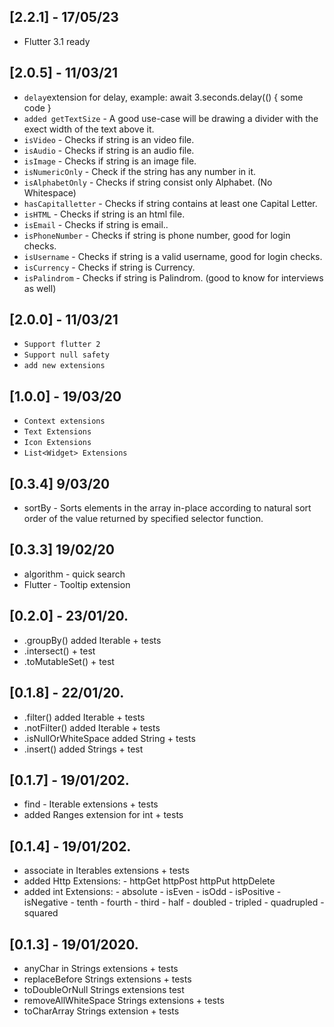 ## [2.2.1] - 17/05/23
- Flutter 3.1 ready
## [2.0.5] - 11/03/21
- `delay`extension for delay, example: await 3.seconds.delay(() { some code }
- `added getTextSize` - A good use-case will be drawing a divider with the exect width of the text above it.
- `isVideo` - Checks if string is an video file.
- `isAudio` - Checks if string is an audio file.
- `isImage` - Checks if string is an image file.
- `isNumericOnly` - Check if the string has any number in it.
- `isAlphabetOnly` - Checks if string consist only Alphabet. (No Whitespace)
- `hasCapitalletter` - Checks if string contains at least one Capital Letter.
- `isHTML` - Checks if string is an html file. 
- `isEmail` -  Checks if string is email..
- `isPhoneNumber` -  Checks if string is phone number, good for login checks.
- `isUsername` - Checks if string is a valid username, good for login checks.
- `isCurrency` - Checks if string is Currency.
- `isPalindrom` - Checks if string is Palindrom. (good to know for interviews as well)


## [2.0.0] - 11/03/21
- `Support flutter 2`
- `Support null safety` 
- `add new extensions`
## [1.0.0] - 19/03/20
- `Context extensions`
- `Text Extensions`
- `Icon Extensions`
- `List<Widget> Extensions`
## [0.3.4] 9/03/20
- sortBy - Sorts elements in the array in-place according to natural sort order of the value returned by specified selector function.
## [0.3.3] 19/02/20
- algorithm - quick search
- Flutter - Tooltip extension

## [0.2.0] - 23/01/20.
- .groupBy() added Iterable + tests
- .intersect() + test
- .toMutableSet() + test

## [0.1.8] - 22/01/20.
- .filter() added Iterable + tests
- .notFilter() added Iterable + tests
- .isNullOrWhiteSpace added String + tests
- .insert() added Strings + test

## [0.1.7] - 19/01/202.
- find - Iterable extensions + tests
- added Ranges extension for int + tests

## [0.1.4] - 19/01/202.
- associate in Iterables extensions + tests
- added Http Extensions: - httpGet httpPost httpPut httpDelete
- added int Extensions: - absolute
                        - isEven
                        - isOdd
                        - isPositive
                        - isNegative
                        - tenth
                        - fourth
                        - third
                        - half
                        - doubled
                        - tripled
                        - quadrupled
                        - squared


## [0.1.3] - 19/01/2020.
- anyChar in Strings extensions + tests
- replaceBefore Strings extensions + tests
- toDoubleOrNull Strings extensions test
- removeAllWhiteSpace Strings extensions + tests
- toCharArray Strings extension + tests

 
